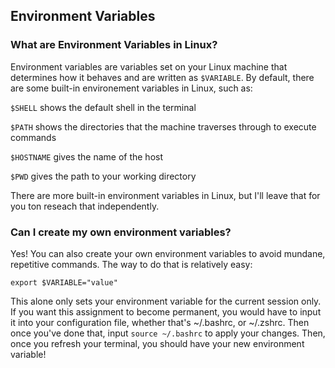 ## Environment Variables

### What are Environment Variables in Linux?

Environment variables are variables set on your Linux machine that determines how it behaves and are written as ```$VARIABLE```. By default, there are some built-in environement variables in Linux, such as:

```$SHELL``` shows the default shell in the terminal

```$PATH``` shows the directories that the machine traverses through to execute commands

```$HOSTNAME``` gives the name of the host

```$PWD``` gives the path to your working directory

There are more built-in environment variables in Linux, but I'll leave that for you ton reseach that independently.

### Can I create my own environment variables?

Yes! You can also create your own environment variables to avoid mundane, repetitive commands. The way to do that is relatively easy:

```export $VARIABLE="value"``` 

This alone only sets your environment variable for the current session only. If you want this assignment to become permanent, you would have to input it into your configuration file, whether that's ~/.bashrc, or ~/.zshrc. Then once you've done that, input ```source ~/.bashrc``` to apply your changes. Then, once you refresh your terminal, you should have your new environment variable!